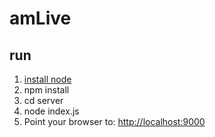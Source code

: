 # amLive

## run
1. [install node](https://nodejs.org/en/download/package-manager/)
2. npm install
3. cd server
4. node index.js
5. Point your browser to: [http://localhost:9000](http://localhost:9000) 


